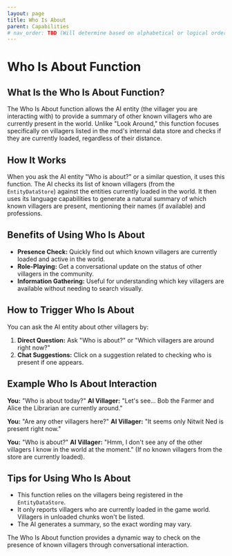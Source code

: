 ```yaml
---
layout: page
title: Who Is About
parent: Capabilities
# nav_order: TBD (Will determine based on alphabetical or logical order later)
---
```


# Who Is About Function

## What Is the Who Is About Function?

The Who Is About function allows the AI entity (the villager you are interacting with) to provide a summary of other known villagers who are currently present in the world. Unlike "Look Around," this function focuses specifically on villagers listed in the mod's internal data store and checks if they are currently loaded, regardless of their distance.

## How It Works

When you ask the AI entity "Who is about?" or a similar question, it uses this function. The AI checks its list of known villagers (from the `EntityDataStore`) against the entities currently loaded in the world. It then uses its language capabilities to generate a natural summary of which known villagers are present, mentioning their names (if available) and professions.

## Benefits of Using Who Is About

- **Presence Check:** Quickly find out which known villagers are currently loaded and active in the world.
- **Role-Playing:** Get a conversational update on the status of other villagers in the community.
- **Information Gathering:** Useful for understanding which key villagers are available without needing to search visually.

## How to Trigger Who Is About

You can ask the AI entity about other villagers by:

1.  **Direct Question:** Ask "Who is about?" or "Which villagers are around right now?"
2.  **Chat Suggestions:** Click on a suggestion related to checking who is present if one appears.

## Example Who Is About Interaction

**You:** "Who is about today?"
**AI Villager:** "Let's see... Bob the Farmer and Alice the Librarian are currently around."

**You:** "Are any other villagers here?"
**AI Villager:** "It seems only Nitwit Ned is present right now."

**You:** "Who is about?"
**AI Villager:** "Hmm, I don't see any of the other villagers I know in the world at the moment." (If no known villagers from the store are currently loaded).

## Tips for Using Who Is About

- This function relies on the villagers being registered in the `EntityDataStore`.
- It only reports villagers who are currently loaded in the game world. Villagers in unloaded chunks won't be listed.
- The AI generates a summary, so the exact wording may vary.

The Who Is About function provides a dynamic way to check on the presence of known villagers through conversational interaction.
